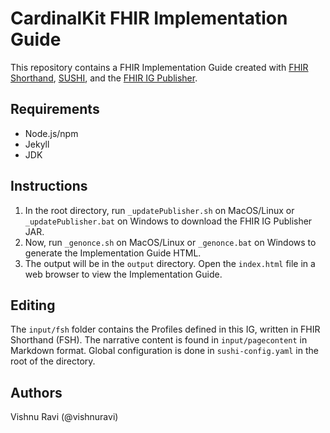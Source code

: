 # CardinalKit FHIR Implementation Guide

This repository contains a FHIR Implementation Guide created with [FHIR Shorthand](https://fshschool.org/docs/), [SUSHI](https://github.com/FHIR/sushi), and the [FHIR IG Publisher](https://confluence.hl7.org/display/FHIR/IG+Publisher+Documentation).

## Requirements
- Node.js/npm
- Jekyll
- JDK

## Instructions
1. In the root directory, run `_updatePublisher.sh` on MacOS/Linux or `_updatePublisher.bat` on Windows to download the FHIR IG Publisher JAR.
2. Now, run `_genonce.sh` on MacOS/Linux or `_genonce.bat` on Windows to generate the Implementation Guide HTML.
3. The output will be in the `output` directory. Open the `index.html` file in a web browser to view the Implementation Guide.

## Editing

The `input/fsh` folder contains the Profiles defined in this IG, written in FHIR Shorthand (FSH). The narrative content is found in `input/pagecontent` in Markdown format. Global configuration is done in `sushi-config.yaml` in the root of the directory. 

## Authors
Vishnu Ravi (@vishnuravi)
